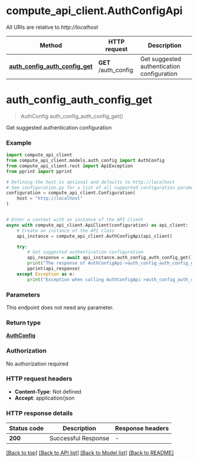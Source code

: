 # compute_api_client.AuthConfigApi

All URIs are relative to *http://localhost*

Method | HTTP request | Description
------------- | ------------- | -------------
[**auth_config_auth_config_get**](AuthConfigApi.md#auth_config_auth_config_get) | **GET** /auth_config | Get suggested authentication configuration


# **auth_config_auth_config_get**
> AuthConfig auth_config_auth_config_get()

Get suggested authentication configuration

### Example


```python
import compute_api_client
from compute_api_client.models.auth_config import AuthConfig
from compute_api_client.rest import ApiException
from pprint import pprint

# Defining the host is optional and defaults to http://localhost
# See configuration.py for a list of all supported configuration parameters.
configuration = compute_api_client.Configuration(
    host = "http://localhost"
)


# Enter a context with an instance of the API client
async with compute_api_client.ApiClient(configuration) as api_client:
    # Create an instance of the API class
    api_instance = compute_api_client.AuthConfigApi(api_client)

    try:
        # Get suggested authentication configuration
        api_response = await api_instance.auth_config_auth_config_get()
        print("The response of AuthConfigApi->auth_config_auth_config_get:\n")
        pprint(api_response)
    except Exception as e:
        print("Exception when calling AuthConfigApi->auth_config_auth_config_get: %s\n" % e)
```



### Parameters

This endpoint does not need any parameter.

### Return type

[**AuthConfig**](AuthConfig.md)

### Authorization

No authorization required

### HTTP request headers

 - **Content-Type**: Not defined
 - **Accept**: application/json

### HTTP response details

| Status code | Description | Response headers |
|-------------|-------------|------------------|
**200** | Successful Response |  -  |

[[Back to top]](#) [[Back to API list]](../README.md#documentation-for-api-endpoints) [[Back to Model list]](../README.md#documentation-for-models) [[Back to README]](../README.md)

